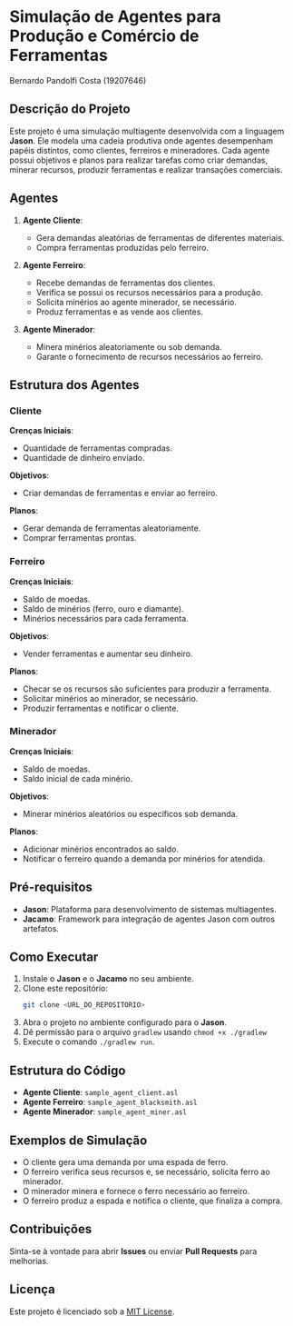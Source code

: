 # **Simulação de Agentes para Produção e Comércio de Ferramentas**
Bernardo Pandolfi Costa (19207646)

## Descrição do Projeto  
Este projeto é uma simulação multiagente desenvolvida com a linguagem **Jason**. Ele modela uma cadeia produtiva onde agentes desempenham papéis distintos, como clientes, ferreiros e mineradores. Cada agente possui objetivos e planos para realizar tarefas como criar demandas, minerar recursos, produzir ferramentas e realizar transações comerciais.

## Agentes  
1. **Agente Cliente**:  
   - Gera demandas aleatórias de ferramentas de diferentes materiais.
   - Compra ferramentas produzidas pelo ferreiro.  

2. **Agente Ferreiro**:  
   - Recebe demandas de ferramentas dos clientes.  
   - Verifica se possui os recursos necessários para a produção.  
   - Solicita minérios ao agente minerador, se necessário.  
   - Produz ferramentas e as vende aos clientes.  

3. **Agente Minerador**:  
   - Minera minérios aleatoriamente ou sob demanda.  
   - Garante o fornecimento de recursos necessários ao ferreiro.  

## Estrutura dos Agentes  

### Cliente  
**Crenças Iniciais**:  
  - Quantidade de ferramentas compradas.  
  - Quantidade de dinheiro enviado.  

**Objetivos**:  
  - Criar demandas de ferramentas e enviar ao ferreiro.  

**Planos**:  
  - Gerar demanda de ferramentas aleatoriamente.  
  - Comprar ferramentas prontas.  

### Ferreiro  
**Crenças Iniciais**:  
  - Saldo de moedas.  
  - Saldo de minérios (ferro, ouro e diamante).  
  - Minérios necessários para cada ferramenta.  

**Objetivos**:  
  - Vender ferramentas e aumentar seu dinheiro.

**Planos**:  
  - Checar se os recursos são suficientes para produzir a ferramenta.  
  - Solicitar minérios ao minerador, se necessário.  
  - Produzir ferramentas e notificar o cliente.  

### Minerador  
**Crenças Iniciais**:  
  - Saldo de moedas.  
  - Saldo inicial de cada minério.  

**Objetivos**:  
  - Minerar minérios aleatórios ou específicos sob demanda.  

**Planos**:  
  - Adicionar minérios encontrados ao saldo.  
  - Notificar o ferreiro quando a demanda por minérios for atendida.  

## Pré-requisitos  
- **Jason**: Plataforma para desenvolvimento de sistemas multiagentes.  
- **Jacamo**: Framework para integração de agentes Jason com outros artefatos.  

## Como Executar  
1. Instale o **Jason** e o **Jacamo** no seu ambiente.  
2. Clone este repositório:  
   ```bash
   git clone <URL_DO_REPOSITORIO>
   ```  
3. Abra o projeto no ambiente configurado para o **Jason**.  
4. Dê permissão para o arquivo `gradlew` usando `chmod +x ./gradlew`
4. Execute o comando `./gradlew run`.

## Estrutura do Código  
- **Agente Cliente**: `sample_agent_client.asl`  
- **Agente Ferreiro**: `sample_agent_blacksmith.asl`  
- **Agente Minerador**: `sample_agent_miner.asl`  

## Exemplos de Simulação  
- O cliente gera uma demanda por uma espada de ferro.  
- O ferreiro verifica seus recursos e, se necessário, solicita ferro ao minerador.  
- O minerador minera e fornece o ferro necessário ao ferreiro.  
- O ferreiro produz a espada e notifica o cliente, que finaliza a compra.  

## Contribuições  
Sinta-se à vontade para abrir **Issues** ou enviar **Pull Requests** para melhorias.  

## Licença  
Este projeto é licenciado sob a [MIT License](LICENSE).  
